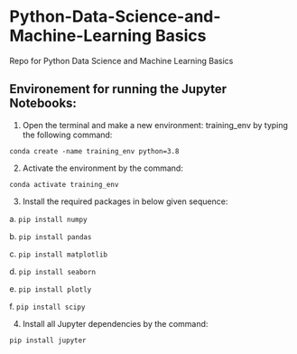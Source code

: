 # Python-Data-Science-and-Machine-Learning Basics
Repo for Python Data Science and Machine Learning Basics

## Environement for running the Jupyter Notebooks:
1. Open the terminal and make a new environment: training_env by typing the following command:
```
conda create -name training_env python=3.8
```
2. Activate the environment by the command:
```
conda activate training_env
```
3. Install the required packages in below given sequence:
   
 a. ```pip install numpy```

 b. ```pip install pandas```

 c. ```pip install matplotlib```

 d. ```pip install seaborn```

 e. ```pip install plotly```
 
 f. ```pip install scipy```

4.  Install all Jupyter dependencies by the command:
```
pip install jupyter
```
